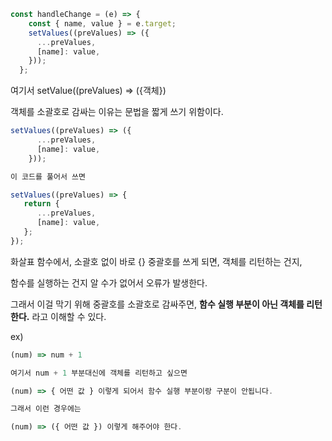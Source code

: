 ```jsx
const handleChange = (e) => {
    const { name, value } = e.target;
    setValues((preValues) => ({
      ...preValues,
      [name]: value,
    }));
  };
```

여기서 setValue((preValues) => ({객체})

객체를 소괄호로 감싸는 이유는 문법을 짧게 쓰기 위함이다.

```jsx
setValues((preValues) => ({
      ...preValues,
      [name]: value,
    }));

이 코드를 풀어서 쓰면

setValues((preValues) => {
   return {
      ...preValues,
      [name]: value,
   };
});
```

화살표 함수에서, 소괄호 없이 바로 {} 중괄호를 쓰게 되면, 객체를 리턴하는 건지, 

함수를 실행하는 건지 알 수가 없어서 오류가 발생한다.

그래서 이걸 막기 위해 중괄호를 소괄호로 감싸주면, 
**함수 실행 부분이 아닌 객체를 리턴한다.** 라고 이해할 수 있다.

ex)

```jsx
(num) => num + 1 

여기서 num + 1 부분대신에 객체를 리턴하고 싶으면

(num) => { 어떤 값 } 이렇게 되어서 함수 실행 부분이랑 구분이 안됩니다.

그래서 이런 경우에는

(num) => ({ 어떤 값 }) 이렇게 해주어야 한다.
```